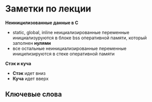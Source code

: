 Заметки по лекции
====

**Неиницилизованные данные в C**
- static, global, inline неициализированные переменные инициализуруются в блоке bss оперативной памяти, который заполнен **нулями**
- все остальные неинициализированные переменные иницилизируются в стеке оперативной памяти

**Стэк и куча**
- **Стэк** идет вниз
- **Куча** идет вверх

Ключевые слова
----
